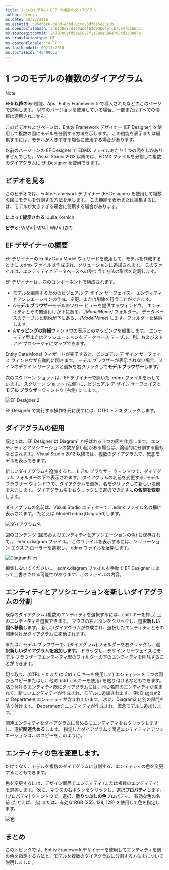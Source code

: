 ```yaml
---
title: 1 つのモデルの EF6 の複数のダイアグラム
author: divega
ms.date: 10/23/2016
ms.assetid: b95db5c8-de8d-43bd-9ccc-5df6a5e25e1b
ms.openlocfilehash: 3d0128d77d140ab6f6309db64efcb7364f626ec3
ms.sourcegitcommit: 2b787009fd5be5627f1189ee396e708cd130e07b
ms.translationtype: MT
ms.contentlocale: ja-JP
ms.lasthandoff: 09/13/2018
ms.locfileid: "45490663"
---
```

# <a name="multiple-diagrams-per-model"></a>1 つのモデルの複数のダイアグラム
> [!NOTE]
> **EF5 以降のみ**-機能、Api、Entity Framework 5 で導入されたなどのこのページで説明します。 以前のバージョンを使用している場合、一部またはすべての情報は適用されません。

このビデオおよびページは、Entity Framework デザイナー (EF Designer) を使用して複数の図にモデルを分割する方法を示します。 この機能を表示または編集するには、モデルが大きすぎる場合に使用する場合があります。

以前のバージョンの EF Designer で EDMX ファイルあたり 1 つの図をしかありませんでした。 Visual Studio 2012 以降では、EDMX ファイルを分割して複数のダイアグラムに EF Designer を使用できます。

## <a name="watch-the-video"></a>ビデオを見る
このビデオでは、Entity Framework デザイナー (EF Designer) を使用して複数の図にモデルを分割する方法を示します。 この機能を表示または編集するには、モデルが大きすぎる場合に使用する場合があります。

**によって提示される**: Julia Kornich

**ビデオ**: [WMV](http://download.microsoft.com/download/5/C/2/5C2B52AB-5532-426F-B078-1E253341B5FA/HDI-ITPro-MSDN-winvideo-multiplediagrams.wmv) | [MP4](http://download.microsoft.com/download/5/C/2/5C2B52AB-5532-426F-B078-1E253341B5FA/HDI-ITPro-MSDN-mp4video-multiplediagrams.m4v) | [WMV (ZIP)](http://download.microsoft.com/download/5/C/2/5C2B52AB-5532-426F-B078-1E253341B5FA/HDI-ITPro-MSDN-winvideo-multiplediagrams.zip)

## <a name="ef-designer-overview"></a>EF デザイナーの概要

EF デザイナーの Entity Data Model ウィザードを使用して、モデルを作成するときに .edmx ファイルは作成され、ソリューションに追加されます。 このファイルは、エンティティとデータベースへの割り当て方法の形状を定義します。

EF デザイナーは、次のコンポーネントで構成されます。

-   モデルを編集するためのビジュアル デ ザイン サーフェイス。 エンティティとアソシエーションの作成、変更、または削除を行うことができます。
-   A**モデル ブラウザー**モデルのツリー ビューを提供するウィンドウ。  エンティティとその関連付けが下にある、 *\[ModelName\]* フォルダー。 データベースのテーブルと制約が下にある、  *\[ModelName\]* します。フォルダーを格納します。
-   A**マッピングの詳細**ウィンドウの表示とのマッピングを編集します。 エンティティ型またはアソシエーションをデータベース テーブル、列、およびストアド プロシージャにマップできます。 

Entity Data Model ウィザードが完了すると、ビジュアル デ ザイン サーフェイス ウィンドウが自動的に開きます。 モデル ブラウザーが表示されない場合、メインのデザイン サーフェスと選択を右クリックして**モデル ブラウザー**します。

次のスクリーン ショットは、EF デザイナーで開いた .edmx ファイルを示しています。 スクリーン ショット (左側) に、ビジュアル デ ザイン サーフェイスと**モデル ブラウザー**ウィンドウ (右側) にします。

![EF Designer 2](~/ef6/media/efdesigner2.png)

EF Designer で実行する操作を元に戻すには、CTRL + Z をクリックします。

## <a name="working-with-diagrams"></a>ダイアグラムの使用

既定では、EF Designer は Diagram1 と呼ばれる 1 つの図を作成します。 エンティティとアソシエーションの数が多い図がある場合は、論理的に分割する最もなどされます。 Visual Studio 2012 以降では、複数のダイアグラムで、概念モデルを表示できます。   

新しいダイアグラムを追加すると、モデル ブラウザー ウィンドウで、ダイアグラム フォルダーの下で表示されます。 ダイアグラムの名前を変更する: モデル ブラウザー ウィンドウで、ダイアグラムを選択、名をクリックして新しい名前を入力します。  ダイアグラム名を右クリックして選択できますも**の名前を変更**します。

ダイアグラムの名前は、Visual Studio エディターで、.edmx ファイル名の横に表示されます。 たとえば Model1.edmx\[Diagram1\]します。

![ダイアグラム名](~/ef6/media/diagramname.png)

図のコンテンツ (図形およびエンティティとアソシエーションの色) に保存されて、。 edmx.diagram ファイル。 このファイルを表示するには、ソリューション エクスプ ローラーを選択し、.edmx ファイルを展開します。 

![DiagramFiles](~/ef6/media/diagramfiles.png)

編集しないでください、。 edmx.diagram ファイルを手動で EF Designer によって上書きされる可能性があります、このファイルの内容。
 
## <a name="splitting-entities-and-associations-into-a-new-diagram"></a>エンティティとアソシエーションを新しいダイアグラムの分割

既存のダイアグラム (複数のエンティティを選択するには、shift キーを押し) 上のエンティティを選択できます。 マウスの右ボタンをクリックし、選択**新しい図へ移動**します。 新しいダイアグラムが作成され、選択したエンティティとその関連付けがダイアグラムに移動されます。

または、モデル ブラウザーで、[ダイアグラム] フォルダーを右クリックし、選択**新しいダイアグラムを追加します。** ドラッグし、デザイン サーフェイスにモデル ブラウザーでエンティティ型のフォルダーの下のエンティティを削除することができます。

切り取り、(CTRL + X または Ctrl + C キーを使用して) エンティティを 1 つの図からコピーまたはし、他の (ctrl + V キーを使用) を貼り付けるなどもできます。 貼り付けるエンティティ既にダイアグラムには、同じ名前のエンティティが含まれて、新しいエンティティが作成され、モデルに追加されます。  例: Diagram2 に Department エンティティが含まれています。 次に、Diagram2 に別の部門を貼り付けます。 Department1 エンティティが作成され、概念モデルに追加します。   

関連エンティティをダイアグラムに含めるにエンティティを右クリックしますし、選択**関連含める**します。 指定したダイアグラムで関連エンティティとアソシエーションは、のコピーをこのように。

## <a name="changing-the-color-of-entities"></a>エンティティの色を変更します。

だけでなく、モデルを複数のダイアグラムに分割する、エンティティの色を変更することもできます。

色を変更するには、デザイン画面でエンティティ (または複数のエンティティ) を選択します。 次に、マウスの右ボタンをクリックし、選択**プロパティ**します。 [プロパティ] ウィンドウで、選択、**塗りつぶしの色**プロパティ。 有効な色の名前 (たとえば、赤) または、有効な RGB (255, 128, 128) を使用して色を指定します。 

![色](~/ef6/media/color.png)

## <a name="summary"></a>まとめ

このトピックでは、Entity Framework デザイナーを使用してエンティティを別の色を指定する方法と、モデルを複数のダイアグラムに分割する方法をについて説明しました。 
